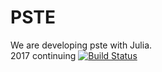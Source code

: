 # PSTE
We are developing pste with Julia.  
2017 continuing
[![Build Status](https://travis-ci.org/psa-kmust/pste.jl.svg?branch=master)](https://travis-ci.org/psa-kmust/pste.jl)
